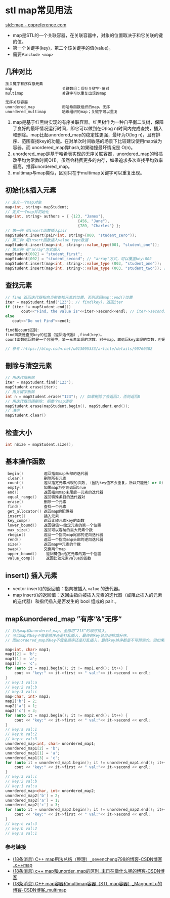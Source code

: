 # stl map常见用法

[std::map - cppreference.com](https://zh.cppreference.com/w/cpp/container/map)

- map是STL的一个关联容器，在关联容器中，对象的位置取决于和它关联的键的值。
- 第一个关键字(key)，第二个该关键字的值(value)。
- 需要`#include <map>`

## 几种对比

```c++
按关键字有序保存元素
map                      关联数组；保存关键字-值对
multimap                 关键字可以重复出现的map

无序关联容器
unordered_map            用哈希函数组织的map，无序
unordered_multimap       哈希组织的map；关键字可以重复
```

1. 
   map是基于红黑树实现的有序关联容器。红黑树作为一种自平衡二叉树，保障了良好的最坏情况运行时间，即它可以做到在O(log n)时间内完成查找，插入和删除。map比起unordered_map的稳定性更强，最坏为O(log n)，且有排序、范围查找key的功能。在对单次时间敏感的场景下比较建议使用map做为容器。而 unordered_map靠hash,如果碰撞最坏情况是 O(n)。
2. unordered_map是基于哈希表实现的无序关联容器，unordered_map的增插改平均为常数时间O(1)，虽然会耗费更多的内存，如果追求多次查找平均效率最高，推荐unordered_map。
3. multimap与map类似，区别只在于multimap关键字可以重复出现。

## 初始化&**插入元素**

```cpp
// 定义一个map对象
map<int, string> mapStudent;
// 定义一个map并初始化
map<int, string> authors = { {123, "James"},
                                {456, "Jane"},
                                {789, "Charles"} };
// 第一种 用insert函數插入pair
mapStudent.insert(pair<int, string>(000, "student_zero"));
// 第二种 用insert函数插入value_type数据
mapStudent.insert(map<int, string>::value_type(001, "student_one"));
// 第三种 用"array"方式插入
mapStudent[002] = "student_first";
mapStudent[002] = "student_second"; // "array"方式，可以覆盖key:002
mapStudent.insert(map<int, string>::value_type (003, "student_one"));
mapStudent.insert(map<int, string>::value_type (003, "student_two")); // insert方式，不能覆盖key:003
```

##  查找元素

```cpp
// find 返回迭代器指向当前查找元素的位置，否则返回map::end()位置
iter = mapStudent.find("123"); // find(key)，返回iter
if (iter != mapStudent.end())
       cout<<"Find, the value is"<<iter->second<<endl; // iter->second为key的val值
else
   cout<<"Do not Find"<<endl;
```

```c++
find和count区别:
find函数是查找key的位置（返回迭代器）,find(key)。
count函数返回的是一个容器中，某一元素出现的次数。对于map，即返回key出现的次数，但是map中的key是不允许重复出现的，故count函数返回值只能是1（存在）或0（不存在），count(key)。

// 参考：https://blog.csdn.net/u013095333/article/details/90760382
```

##  刪除与清空元素

```c++
// 用迭代器刪除
iter = mapStudent.find("123");
mapStudent.erase(iter);
// 用关键字刪除
int n = mapStudent.erase("123"); // 如果刪除了会返回1，否则返回0
// 用迭代器范围刪除: 把整个map清空
mapStudent.erase(mapStudent.begin(), mapStudent.end());
// 清空
mapStudent.clear()
```

## 检查大小

```c++
int nSize = mapStudent.size();
```

##  基本操作函数

```cpp
 begin()         返回指向map头部的迭代器
 clear()         删除所有元素
 count()         返回指定元素出现的次数, (因为key值不会重复，所以只能是1 or 0)
 empty()         如果map为空则返回true
 end()           返回指向map末尾后一元素的迭代器
 equal_range()   返回特殊条目的迭代器对
 erase()         删除一个元素
 find()          查找一个元素
 get_allocator() 返回map的配置器
 insert()        插入元素
 key_comp()      返回比较元素key的函数
 lower_bound()   返回键值>=给定元素的第一个位置
 max_size()      返回可以容纳的最大元素个数
 rbegin()        返回一个指向map尾部的逆向迭代器
 rend()          返回一个指向map头部的逆向迭代器
 size()          返回map中元素的个数
 swap()          交换两个map
 upper_bound()    返回键值>给定元素的第一个位置
 value_comp()     返回比较元素value的函数
```
## insert() 插入元素

- vector insert()的返回值：指向被插入 `value` 的迭代器。
- map insert()的返回值：返回由指向被插入元素的迭代器（或阻止插入的元素的迭代器）和指代插入是否发生的 bool 组成的 pair 。

## map&unordered_map ”有序“&”无序“

```cpp
// 对比map和unordered_map，全部用“213”的顺序插入。
// 可见map的key不管是顺序还是打乱插入，最终的key会自动排成升序。
// 而unordered_map的key不管是顺序还是打乱插入，最终key排序都是不可预测的。但如果插入顺序固定，则key最终排序也固定的。

map<int, char> map1;
map1[2] = 'b';
map1[1] = 'a';
map1[3] = 'c';
for (auto it = map1.begin(); it != map1.end(); it++) {
    cout << "key:" << it->first << " val:"<< it->second << endl;
}
// key:1 val:a
// key:2 val:b
// key:3 val:c
map<char, int> map2;
map2['b'] = 2;
map2['a'] = 1;
map2['c'] = 3;
for (auto it = map2.begin(); it != map2.end(); it++) {
    cout << "key:" << it->first << " val:"<< it->second << endl;
}
// key:a val:1
// key:b val:2
// key:c val:3
unordered_map<int, char> unordered_map1;
unordered_map1[2] = 'b';
unordered_map1[1] = 'a';
unordered_map1[3] = 'c';
for (auto it = unordered_map1.begin(); it != unordered_map1.end(); it++) {
    cout << "key:" << it->first << " val:"<< it->second << endl;
}
// key:3 val:c
// key:2 val:b
// key:1 val:a
unordered_map<char, int> unordered_map2;
unordered_map2['b'] = 2;
unordered_map2['a'] = 1;
unordered_map2['c'] = 3;
for (auto it = unordered_map2.begin(); it != unordered_map2.end(); it++) {
    cout << "key:" << it->first << " val:"<< it->second << endl;
}
// key:c val:3
// key:b val:2
// key:a val:1
```

### 参考链接

- [(18条消息) C++ map用法总结（整理）_sevencheng798的博客-CSDN博客_c++map](https://blog.csdn.net/sevenjoin/article/details/81943864)
- [(18条消息) c++ map和unorder_map的区别_末日在做什么呢的博客-CSDN博客](https://blog.csdn.net/h2517956473/article/details/117152535?spm=1001.2101.3001.6661.1&depth_1-utm_relevant_index=1)
- [(18条消息) C++ map容器和multimap容器（STL map容器）_MagnumLu的博客-CSDN博客_multimap](https://blog.csdn.net/qq_28584889/article/details/83855734?spm=1001.2101.3001.6661.1&depth_1-utm_relevant_index=1)
